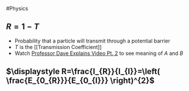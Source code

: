 #Physics 
## $\displaystyle R=1-T$
* Probability that a particle will transmit through a potential barrier
* $\displaystyle T$ is the [[Transmission Coefficient]]
* Watch [Professor Dave Explains Video Pt. 2](https://www.youtube.com/watch?v=kUR98x1tH0c) to see meaning of $\displaystyle A$ and $\displaystyle B$
## $\displaystyle R=\frac{I_{R}}{I_{I}}=\left( \frac{E_{0_{R}}}{E_{0_{I}}} \right)^{2}$